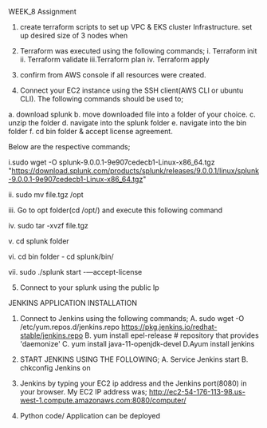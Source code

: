 WEEK_8 Assignment

1. create terraform scripts to set up VPC & EKS cluster Infrastructure. set up desired size of 3 nodes when 
2. Terraform was executed using the following commands;
	i.  Terraform init
	ii. Terraform validate
	iii.Terraform plan
	iv. Terraform apply
	
3. confirm from AWS console if all resources were created.

4. Connect your EC2 instance using the SSH client(AWS CLI or ubuntu CLI). The following commands should be used to;

a. download splunk
b. move downloaded file into a folder of your choice.
c. unzip the folder
d. navigate into the splunk folder
e. navigate into the bin folder
f. cd bin folder & accept license agreement.

Below are the respective commands;

i.sudo wget -O splunk-9.0.0.1-9e907cedecb1-Linux-x86_64.tgz "https://download.splunk.com/products/splunk/releases/9.0.0.1/linux/splunk-9.0.0.1-9e907cedecb1-Linux-x86_64.tgz"

ii. sudo mv file.tgz /opt

iii. Go to opt folder(cd /opt/) and execute this following command

iv. sudo tar -xvzf file.tgz

v. cd splunk folder

vi. cd bin folder  - cd splunk/bin/

vii. sudo ./splunk start -—accept-license

5. Connect to your splunk using the public Ip

JENKINS APPLICATION INSTALLATION

1. Connect to Jenkins using the following commands;
A. sudo wget -O /etc/yum.repos.d/jenkins.repo https://pkg.jenkins.io/redhat-stable/jenkins.repo
B. yum install epel-release # repository that provides 'daemonize'
C. yum install java-11-openjdk-devel
D.Ayum install jenkins

2. START JENKINS USING THE FOLLOWING;
A. Service Jenkins start
B. chkconfig Jenkins on

3. Jenkins by typing your EC2 ip address and the Jenkins port(8080) in your browser. My EC2 IP address was;
http://ec2-54-176-113-98.us-west-1.compute.amazonaws.com:8080/computer/

4. Python code/ Application can be deployed 
